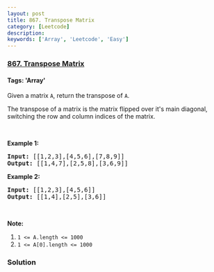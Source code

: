 ```yaml
---
layout: post
title: 867. Transpose Matrix
category: [Leetcode]
description: 
keywords: ['Array', 'Leetcode', 'Easy']
---
```

### [867. Transpose Matrix](https://leetcode.com/problems/transpose-matrix)

#### Tags: 'Array'

<div class="content__u3I1 question-content__JfgR"><div><p>Given a matrix <code>A</code>, return the transpose of <code>A</code>.</p>
<p>The transpose of a matrix is the matrix flipped over it's main diagonal, switching the row and column indices of the matrix.</p>
<p> </p>
<div>
<p><strong>Example 1:</strong></p>
<pre><strong>Input: </strong><span id="example-input-1-1">[[1,2,3],[4,5,6],[7,8,9]]</span>
<strong>Output: </strong><span id="example-output-1">[[1,4,7],[2,5,8],[3,6,9]]</span>
</pre>
<div>
<p><strong>Example 2:</strong></p>
<pre><strong>Input: </strong><span id="example-input-2-1">[[1,2,3],[4,5,6]]</span>
<strong>Output: </strong><span id="example-output-2">[[1,4],[2,5],[3,6]]</span>
</pre>
<p> </p>
<p><span><strong>Note:</strong></span></p>
<ol>
<li><code><span>1 &lt;= A.length &lt;= 1000</span></code></li>
<li><code><span>1 &lt;= A[0].length &lt;= 1000</span></code></li>
</ol>
</div>
</div>
</div></div>

### Solution

